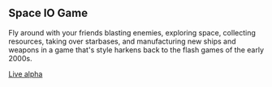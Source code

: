 ## Space IO Game

Fly around with your friends blasting enemies, exploring space, collecting resources, taking over starbases, and manufacturing new ships and weapons
in a game that's style harkens back to the flash games of the early 2000s.

[Live alpha](https://inharmonious.floomby.us/)
